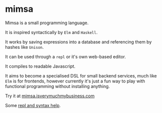 # mimsa

Mimsa is a small programming language.

It is inspired syntactically by `Elm` and `Haskell`.

It works by saving expressions into a database and referencing them by hashes like `Unison`.

It can be used through a `repl` or it's own web-based editor.

It compiles to readable Javascript.

It aims to become a specialised DSL for small backend services, much like `Elm` is for frontends, however currently it's just a fun way to play with functional programming without installing anything.

Try it at [mimsa.isverymuchmybusiness.com](https://mimsa.isverymuchmybusiness.com/)

Some [repl and syntax help](https://github.com/danieljharvey/mimsa/blob/trunk/compiler/README.md).
